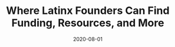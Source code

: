 ---
title: "Where Latinx Founders Can Find Funding, Resources, and More"
date: 2020-08-01
image: "/assets/img/news/2020-08-01-latinx-founders-funding.jpeg"
description: "Latinx founder numbers are growing at a faster rate than any other group and we’re expected to yield $1.4 Trillion in US GDP."
publication: "Medium"
link: https://medium.com/@lolitataub/where-latinx-founders-can-find-funding-resources-and-more-9771530626d1
---